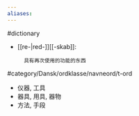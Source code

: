 ```yaml
---
aliases: 
---
```

#dictionary 
- [[re-|red-]][[-skab]]: 

		具有再次使用的功能的东西

#category/Dansk/ordklasse/navneord/t-ord 

- 仪器, 工具
- 器具, 用具, 器物
- 方法, 手段